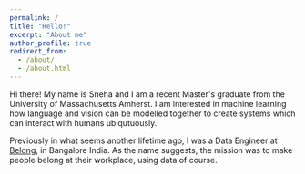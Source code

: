 ```yaml
---
permalink: /
title: "Hello!"
excerpt: "About me"
author_profile: true
redirect_from: 
  - /about/
  - /about.html
---
```


Hi there! My name is Sneha and I am  a recent Master's graduate from the University of Massachusetts Amherst. I am interested in machine learning how language and vision can be modelled together to create systems which can interact with humans ubiqutuously. 

Previously in what seems another lifetime ago, I was a Data Engineer at [Belong](https://belong.co), in Bangalore India. As the name suggests, the mission was to make people belong at their workplace, using data of course. 
